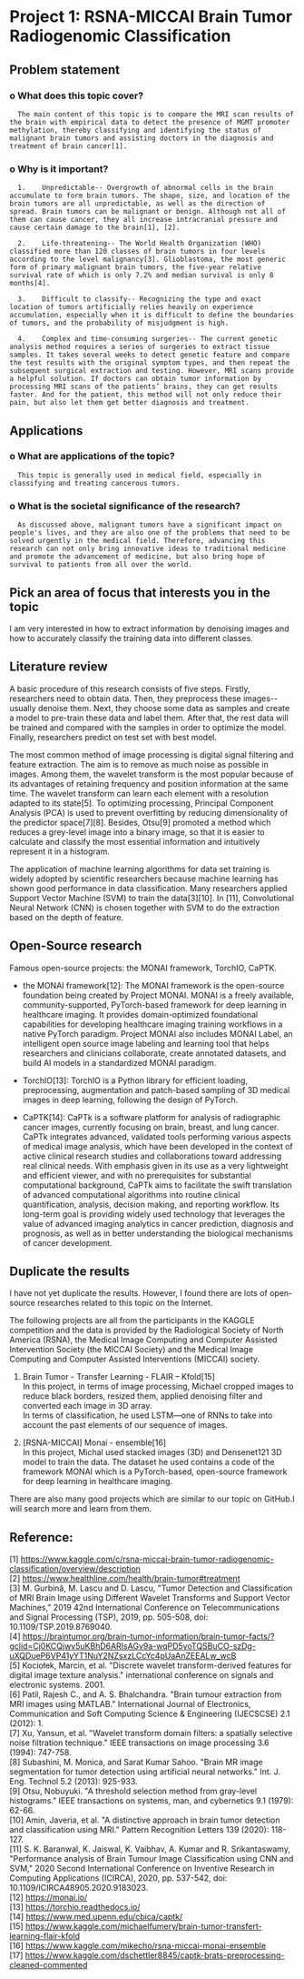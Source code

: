# Project 1: RSNA-MICCAI Brain Tumor Radiogenomic Classification 

## Problem statement
   ### o	What does this topic cover?
      
      The main content of this topic is to compare the MRI scan results of the brain with empirical data to detect the presence of MGMT promoter methylation, thereby classifying and identifying the status of malignant brain tumors and assisting doctors in the diagnosis and treatment of brain cancer[1].

   ### o	Why is it important? 
      
      1.    Unpredictable-- Overgrowth of abnormal cells in the brain accumulate to form brain tumors. The shape, size, and location of the brain tumors are all unpredictable, as well as the direction of spread. Brain tumors can be malignant or benign. Although not all of them can cause cancer, they all increase intracranial pressure and cause certain damage to the brain[1], [2].
      
      2.	Life-threatening-- The World Health Organization (WHO) classified more than 120 classes of brain tumors in four levels according to the level malignancy[3]. Glioblastoma, the most generic form of primary malignant brain tumors, the five-year relative survival rate of which is only 7.2% and median survival is only 8 months[4].
      
      3.	Difficult to classify-- Recognizing the type and exact location of tumors artificially relies heavily on experience accumulation, especially when it is difficult to define the boundaries of tumors, and the probability of misjudgment is high.

      4.	Complex and time-consuming surgeries-- The current genetic analysis method requires a series of surgeries to extract tissue samples. It takes several weeks to detect genetic feature and compare the test results with the original symptom types, and then repeat the subsequent surgical extraction and testing. However, MRI scans provide a helpful solution. If doctors can obtain tumor information by processing MRI scans of the patients’ brains, they can get results faster. And for the patient, this method will not only reduce their pain, but also let them get better diagnosis and treatment.

## Applications
   ### o	What are applications of the topic? 
      
      This topic is generally used in medical field, especially in classifying and treating cancerous tumors.
   
   ### o	What is the societal significance of the research?  
      
      As discussed above, malignant tumors have a significant impact on people's lives, and they are also one of the problems that need to be solved urgently in the medical field. Therefore, advancing this research can not only bring innovative ideas to traditional medicine and promote the advancement of medicine, but also bring hope of survival to patients from all over the world.

## Pick an area of focus that interests you in the topic
   I am very interested in how to extract information by denoising images and how to accurately classify the training data into different classes.

## Literature review 
   A basic procedure of this research consists of five steps. Firstly, researchers need to obtain data. Then, they preprocess these images--usually denoise them. Next, they choose some data as samples and create a model to pre-train these data and label them. After that, the rest data will be trained and compared with the samples in order to optimize the model. Finally, researchers predict on test set with best model.  
   
   The most common method of image processing is digital signal filtering and feature extraction. The aim is to remove as much noise as possible in images. Among them, the wavelet transform is the most popular because of its advantages of retaining frequency and position information at the same time. The wavelet transform can learn each element with a resolution adapted to its state[5]. To optimizing processing, Principal Component Analysis (PCA) is used to prevent overfitting by reducing dimensionality of the predictor space[7][8]. Besides, Otsu[9] promoted a method which reduces a grey-level image into a binary image, so that it is easier to calculate and classify the most essential information and intuitively represent it in a histogram.  
   
   The application of machine learning algorithms for data set training is widely adopted by scientific researchers because machine learning has shown good performance in data classification. Many researchers applied Support Vector Machine (SVM) to train the data[3][10]. In [11], Convolutional Neural Network (CNN) is chosen together with SVM to do the extraction based on the depth of feature.

## Open-Source research
   Famous open-source projects: the MONAI framework, TorchIO, CaPTK.  
   
   *  the MONAI framework[12]: The MONAI framework is the open-source foundation being created by Project MONAI. MONAI is a freely available, community-supported, PyTorch-based framework for deep learning in healthcare imaging. It provides domain-optimized foundational capabilities for developing healthcare imaging training workflows in a native PyTorch paradigm. Project MONAI also includes MONAI Label, an intelligent open source image labeling and learning tool that helps researchers and clinicians collaborate, create annotated datasets, and build AI models in a standardized MONAI paradigm. 
   
   *  TorchIO[13]: TorchIO is a Python library for efficient loading, preprocessing, augmentation and patch-based sampling of 3D medical images in deep learning, following the design of PyTorch.  
   
   *  CaPTK[14]: CaPTk is a software platform for analysis of radiographic cancer images, currently focusing on brain, breast, and lung cancer. CaPTk integrates advanced, validated tools performing various aspects of medical image analysis, which have been developed in the context of active clinical research studies and collaborations toward addressing real clinical needs. With emphasis given in its use as a very lightweight and efficient viewer, and with no prerequisites for substantial computational background, CaPTk aims to facilitate the swift translation of advanced computational algorithms into routine clinical quantification, analysis, decision making, and reporting workflow. Its long-term goal is providing widely used technology that leverages the value of advanced imaging analytics in cancer prediction, diagnosis and prognosis, as well as in better understanding the biological mechanisms of cancer development.

## Duplicate the results 
   I have not yet duplicate the results. However, I found there are lots of open-source researches related to this topic on the Internet.  
   
   The following projects are all from the participants in the KAGGLE competition and the data is provided by the Radiological Society of North America (RSNA), the Medical Image Computing and Computer Assisted Intervention Society (the MICCAI Society) and the Medical Image Computing and Computer Assisted Interventions (MICCAI) society.  
   1.	Brain Tumor - Transfer Learning - FLAIR – Kfold[15]  
      In this project, in terms of image processing, Michael cropped images to reduce black borders, resized them, applied denoising filter and converted each image in 3D array.  
      In terms of classification, he used LSTM—one of RNNs to take into account the past elements of our sequence of images.
   
   2.	[RSNA-MICCAI] Monai - ensemble[16]  
      In this project, Michal used stacked images (3D) and Densenet121 3D model to train the data. The dataset he used contains a code of the framework MONAI which is a PyTorch-based, open-source framework for deep learning in healthcare imaging.
   
   There are also many good projects which are similar to our topic on GitHub.I will search more and learn from them.
   
## Reference: 
[1] 	https://www.kaggle.com/c/rsna-miccai-brain-tumor-radiogenomic-classification/overview/description  
[2]	  https://www.healthline.com/health/brain-tumor#treatment  
[3] 	M. Gurbină, M. Lascu and D. Lascu, "Tumor Detection and Classification of MRI Brain Image using Different Wavelet Transforms and Support Vector Machines," 2019 42nd International Conference on Telecommunications and Signal Processing (TSP), 2019, pp. 505-508, doi: 10.1109/TSP.2019.8769040.  
[4] 	https://braintumor.org/brain-tumor-information/brain-tumor-facts/?gclid=Cj0KCQjwv5uKBhD6ARIsAGv9a-wqPD5yoTQSBuCO-szDg-uXQDueP6VP41yYT1NuY2NZsxzLCcYc4pUaAnZEEALw_wcB  
[5] 	Kociołek, Marcin, et al. "Discrete wavelet transform-derived features for digital image texture analysis." international conference on signals and electronic systems. 2001.  
[6] 	Patil, Rajesh C., and A. S. Bhalchandra. "Brain tumour extraction from MRI images using MATLAB." International Journal of Electronics, Communication and Soft Computing Science & Engineering (IJECSCSE) 2.1 (2012): 1.  
[7]	  Xu, Yansun, et al. "Wavelet transform domain filters: a spatially selective noise filtration technique." IEEE transactions on image processing 3.6 (1994): 747-758.  
[8]	  Subashini, M. Monica, and Sarat Kumar Sahoo. "Brain MR image segmentation for tumor detection using artificial neural networks." Int. J. Eng. Technol 5.2 (2013): 925-933.  
[9]	  Otsu, Nobuyuki. "A threshold selection method from gray-level histograms." IEEE transactions on systems, man, and cybernetics 9.1 (1979): 62-66.  
[10]	Amin, Javeria, et al. "A distinctive approach in brain tumor detection and classification using MRI." Pattern Recognition Letters 139 (2020): 118-127.  
[11]	S. K. Baranwal, K. Jaiswal, K. Vaibhav, A. Kumar and R. Srikantaswamy, "Performance analysis of Brain Tumour Image Classification using CNN and SVM," 2020 Second International Conference on Inventive Research in Computing Applications (ICIRCA), 2020, pp. 537-542, doi: 10.1109/ICIRCA48905.2020.9183023.  
[12]	https://monai.io/  
[13]	https://torchio.readthedocs.io/  
[14]	https://www.med.upenn.edu/cbica/captk/  
[15]	https://www.kaggle.com/michaelfumery/brain-tumor-transfert-learning-flair-kfold  
[16]	https://www.kaggle.com/mikecho/rsna-miccai-monai-ensemble  
[17]	https://www.kaggle.com/dschettler8845/captk-brats-preprocessing-cleaned-commented  
